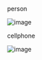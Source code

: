 person



![image](https://github.com/user-attachments/assets/3b4514e2-808a-474d-bf9a-08e7b61afef2)


cellphone





![image](https://github.com/user-attachments/assets/345ed5d0-4f47-49bb-810b-d67247c9b864)
